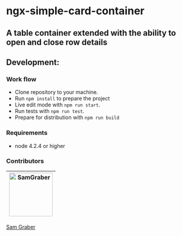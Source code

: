 # ngx-simple-card-container
## A table container extended with the ability to open and close row details

## Development:

### Work flow

* Clone repository to your machine.
* Run `npm install` to prepare the  project
* Live edit mode with `npm run start`.
* Run tests with `npm run test`.
* Prepare for distribution with `npm run build`

### Requirements

* node 4.2.4 or higher

### Contributors

[<img alt="SamGraber" src="https://avatars.githubusercontent.com/u/6878589?v=3" width="117">](https://github.com/SamGraber)|
:---: |
[Sam Graber](https://github.com/SamGraber)
